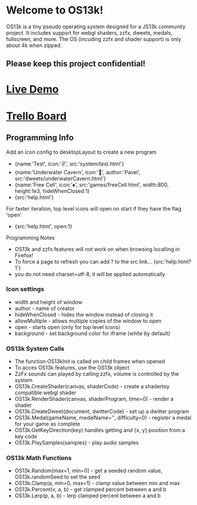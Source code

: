# Welcome to OS13k!

OS13k is a tiny pseudo operating system designed for a JS13k community project. It includes support for webgl shaders, zzfx, dweets, medals, fullscreen, and more. The OS (incuding zzfx and shader support) is only about 4k when zipped.

## Please keep this project confidential!

# [Live Demo](https://killedbyapixel.github.io/OS13k)
# [Trello Board](https://trello.com/b/1PNeOZfM/os13k)

## Programming Info

Add an icon config to desktopLayout to create a new program
- {name:'Test', icon:'✌️', src:'system/test.html'}
- {name:'Underwater Cavern', icon:'🌊', author:'Pavel', src:'dweets/underwaterCavern.html'}
- {name:'Free Cell', icon:'♠️', src:'games/freeCell.html', width:800, height:1e3, hideWhenClosed:1}
- {src:'help.html'}

For faster iteration, top level icons will open on start if they have the flag 'open'
- {src:'help.html', open:1}

Programming Notes
- OS13k and zzfx features will not work on when browsing localling in Firefox!
- To force a page to refresh you can add ?<version> to the src link... {src:'help.html?1'}
- you do not need charset=utf-8, it will be applied automatically

### Icon settings
- width and height of window
- author - name of creator
- hideWhenClosed - hides the window instead of closing it
- allowMultiple - allows multiple copies of the window to open
- open - starts open (only for top level icons)
- background - set background color for iframe (white by default)

### OS13k System Calls
- The function OS13kInit is called on child frames when opened
- To acces OS13k features, use the OS13k object
- ZzFx sounds can played by calling zzfx, volume is controlled by the system
- OS13k.CreateShader(canvas, shaderCode) - create a shadertoy compatible webgl shader
- OS13k.RenderShader(canvas, shaderProgram, time=0) - render a shader
- OS13k.CreateDweet(document, dwitterCode) - set up a dwitter program
- OS13k.Medal(gameName, medalName='', difficulty=0) - register a medal for your game as complete
- OS13k.GetKeyDirection(key) handles getting and {x, y} position from a key code
- OS13k.PlaySamples(samples) - play audio samples

### OS13k Math Functions
- OS13k.Random(max=1, min=0) - get a seeded random value, OS13k.randomSeed to set the seed
- OS13k.Clamp(a, min=0, max=1) - clamp value between min and max
- OS13k.Percent(v, a, b) - get clamped percent between a and b
- OS13k.Lerp(p, a, b) - lerp clamped percent between a and b
